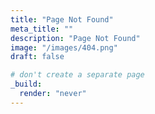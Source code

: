 ```yaml
---
title: "Page Not Found"
meta_title: ""
description: "Page Not Found"
image: "/images/404.png"
draft: false

# don't create a separate page
_build:
  render: "never"
---
```

